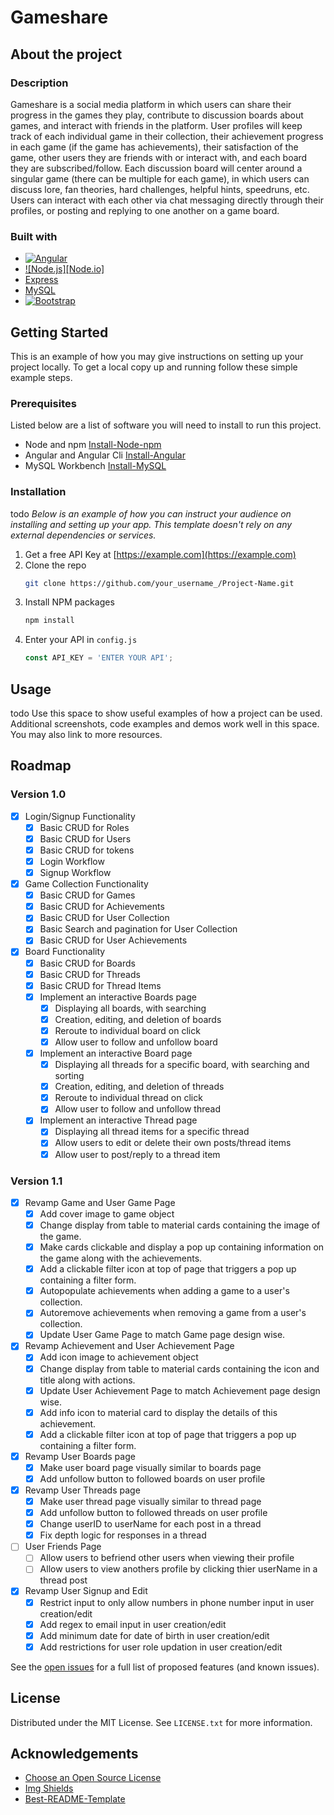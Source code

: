 # Gameshare

<!-- About the project -->

## About the project

### Description
Gameshare is a social media platform in which users can share their progress in the games they play,
contribute to discussion boards about games, and interact with friends in the platform. User profiles will keep track of each individual game in their collection, their achievement progress in each game (if the game has achievements), their satisfaction of the game, other users they are friends with or interact with, and each board they are subscribed/follow. Each discussion board will center around a singular game (there can be multiple for each game), in which users can discuss lore, fan theories, hard challenges, helpful hints, speedruns, etc. Users can interact with each other via chat messaging directly through their profiles, or posting and replying to one another on a game board.

### Built with

* [![Angular][Angular.io]][Angular-url]
* [![Node.js][Node.io]][Node-url]
* [Express][Express-url]
* [MySQL][MySQL-url]
* [![Bootstrap][Bootstrap.com]][Bootstrap-url]

<!-- GETTING STARTED -->
## Getting Started

This is an example of how you may give instructions on setting up your project locally.
To get a local copy up and running follow these simple example steps.

<!-- Prerequisites -->
### Prerequisites

Listed below are a list of software you will need to install to run this project.

* Node and npm [Install-Node-npm]
* Angular and Angular Cli [Install-Angular]
* MySQL Workbench [Install-MySQL]


<!-- Installation -->
### Installation

todo
_Below is an example of how you can instruct your audience on installing and setting up your app. This template doesn't rely on any external dependencies or services._

1. Get a free API Key at [https://example.com](https://example.com)
2. Clone the repo
   ```sh
   git clone https://github.com/your_username_/Project-Name.git
   ```
3. Install NPM packages
   ```sh
   npm install
   ```
4. Enter your API in `config.js`
   ```js
   const API_KEY = 'ENTER YOUR API';
   ```

<!-- USAGE EXAMPLES -->
## Usage
todo
Use this space to show useful examples of how a project can be used. Additional screenshots, code examples and demos work well in this space. You may also link to more resources.

<!-- ROADMAP -->
## Roadmap

### Version 1.0
- [x] Login/Signup Functionality
  - [x] Basic CRUD for Roles
  - [x] Basic CRUD for Users
  - [x] Basic CRUD for tokens
  - [x] Login Workflow
  - [x] Signup Workflow
- [x] Game Collection Functionality
  - [x] Basic CRUD for Games
  - [x] Basic CRUD for Achievements
  - [x] Basic CRUD for User Collection
  - [x] Basic Search and pagination for User Collection
  - [x] Basic CRUD for User Achievements
- [x] Board Functionality
  - [x] Basic CRUD for Boards
  - [x] Basic CRUD for Threads
  - [x] Basic CRUD for Thread Items
  - [x] Implement an interactive Boards page
    - [x] Displaying all boards, with searching
    - [x] Creation, editing, and deletion of boards
    - [x] Reroute to individual board on click
    - [x] Allow user to follow and unfollow board
  - [x] Implement an interactive Board page
    - [x] Displaying all threads for a specific board, with searching and sorting
    - [x] Creation, editing, and deletion of threads
    - [x] Reroute to individual thread on click
    - [x] Allow user to follow and unfollow thread
  - [x] Implement an interactive Thread page
    - [x] Displaying all thread items for a specific thread
    - [x] Allow users to edit or delete their own posts/thread items
    - [x] Allow user to post/reply to a thread item

### Version 1.1
- [x] Revamp Game and User Game Page
  - [x] Add cover image to game object
  - [x] Change display from table to material cards containing the image of the game.
  - [x] Make cards clickable and display a pop up containing information on the game along with the achievements.
  - [x] Add a clickable filter icon at top of page that triggers a pop up containing a filter form.
  - [x] Autopopulate achievements when adding a game to a user's collection.
  - [x] Autoremove achievements when removing a game from a user's collection.
  - [x] Update User Game Page to match Game page design wise.
- [x] Revamp Achievement and User Achievement Page
  - [x] Add icon image to achievement object
  - [x] Change display from table to material cards containing the icon and title along with actions.
  - [x] Update User Achievement Page to match Achievement page design wise.
  - [x] Add info icon to material card to display the details of this achievement.
  - [x] Add a clickable filter icon at top of page that triggers a pop up containing a filter form.
- [x] Revamp User Boards page
  - [x] Make user board page visually similar to boards page
  - [x] Add unfollow button to followed boards on user profile
- [x] Revamp User Threads page
  - [x] Make user thread page visually similar to thread page
  - [x] Add unfollow button to followed threads on user profile
  - [x] Change userID to userName for each post in a thread
  - [x] Fix depth logic for responses in a thread
- [ ] User Friends Page
  - [ ] Allow users to befriend other users when viewing their profile
  - [ ] Allow users to view anothers profile by clicking thier userName in a thread post
- [x] Revamp User Signup and Edit
  - [x] Restrict input to only allow numbers in phone number input in user creation/edit
  - [x] Add regex to email input in user creation/edit
  - [x] Add minimum date for date of birth in user creation/edit
  - [x] Add restrictions for user role updation in user creation/edit

See the [open issues](https://github.com/shukricqubain/gameshare/issues) for a full list of proposed features (and known issues).

<!-- LICENSE -->
## License

Distributed under the MIT License. See `LICENSE.txt` for more information.

<!-- ACKNOWLEDGMENTS  -->
## Acknowledgements 
* [Choose an Open Source License](https://choosealicense.com)
* [Img Shields](https://shields.io)
* [Best-README-Template](https://github.com/othneildrew/Best-README-Template)

<!-- MARKDOWN LINKS & IMAGES -->
<!-- https://www.markdownguide.org/basic-syntax/#reference-style-links -->
[Angular.io]: https://img.shields.io/badge/Angular-DD0031?style=for-the-badge&logo=angular&logoColor=white
[Angular-url]: https://angular.io/
[Node-url]: https://nodejs.org/en
[Express-url]: https://expressjs.com/
[MySQL-url]: https://www.mysql.com/
[Bootstrap.com]: https://img.shields.io/badge/Bootstrap-563D7C?style=for-the-badge&logo=bootstrap&logoColor=white
[Bootstrap-url]: https://getbootstrap.com
[Install-Node-npm]: https://docs.npmjs.com/downloading-and-installing-node-js-and-npm
[Install-Angular]: https://angular.io/guide/setup-local
[Install-MySQL]: https://www.mysql.com/products/workbench/


